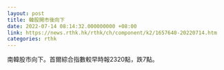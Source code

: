 ```yaml
---
layout: post
title: 韓股開市後向下
date: 2022-07-14 08:14:32.000000000 +08:00
link: https://news.rthk.hk/rthk/ch/component/k2/1657640-20220714.htm
categories: rthk
---
```


南韓股市向下。首爾綜合指數較早時報2320點，跌7點。
